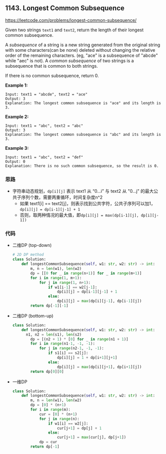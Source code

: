 ## 1143. Longest Common Subsequence

https://leetcode.com/problems/longest-common-subsequence/

Given two strings `text1` and `text2`, return the length of their longest common subsequence.

A *subsequence* of a string is a new string generated from the original string with some characters(can be none) deleted without changing the relative order of the remaining characters. (eg, "ace" is a subsequence of "abcde" while "aec" is not). A *common subsequence* of two strings is a subsequence that is common to both strings.

 

If there is no common subsequence, return 0.

 

**Example 1:**

```
Input: text1 = "abcde", text2 = "ace" 
Output: 3  
Explanation: The longest common subsequence is "ace" and its length is 3.
```

**Example 2:**

```
Input: text1 = "abc", text2 = "abc"
Output: 3
Explanation: The longest common subsequence is "abc" and its length is 3.
```

**Example 3:**

```
Input: text1 = "abc", text2 = "def"
Output: 0
Explanation: There is no such common subsequence, so the result is 0.
```



### 思路

- 字符串动态规划，```dp[i][j]``` 表示 text1 从 “0...i” 与 text2 从 "0...j" 的最大公共子序列个数，需要两重循环，时间复杂度n^2
  - 如果 text1[i] == text2[j]，则表示找到公共字符，公共子序列可以加1，```dp[i][j] = dp[i-1][j-1] + 1```
  - 否则，取两种情况的最大值，即```dp[i][j] = max(dp[i-1][j], dp[i][j-1])```

### 代码

- 二维DP (top-down)

  ```python
  # 2D DP method
  class Solution:
      def longestCommonSubsequence(self, w1: str, w2: str) -> int:       
          m, n = len(w1), len(w2)
          dp = [[0 for _ in range(n+1)] for _ in range(m+1)]
          for i in range(1, m+1):
              for j in range(1, n+1):
                  if w1[i-1] == w2[j-1]:
                      dp[i][j] = dp[i-1][j-1] + 1
                  else:
                      dp[i][j] = max(dp[i][j-1], dp[i-1][j])
          return dp[-1][-1]
  ```

- 二维DP (bottom-up)

  ```python
  class Solution:
      def longestCommonSubsequence(self, w1: str, w2: str) -> int:  
  		n1, n2 = len(s1), len(s2)
          dp = [(n2 + 1) * [0] for _ in range(n1 + 1)]
          for i in range(n1-1, -1, -1):
              for j in range(n2-1, -1, -1):
                  if s1[i] == s2[j]:
                      dp[i][j] = 1 + dp[i+1][j+1]
                  else:
                      dp[i][j] = max(dp[i][j+1], dp[i+1][j])
          return dp[0][0]
  ```
  
- 一维DP

  ```python
  class Solution:
      def longestCommonSubsequence(self, w1: str, w2: str) -> int:        
          m, n = len(w1), len(w2)
          dp = [0] * (n+1)
          for i in range(m):
              cur = [0] * (n+1)
              for j in range(n):
                  if w1[i] == w2[j]:
                      cur[j+1] = dp[j] + 1
                  else:
                      cur[j+1] = max(cur[j], dp[j+1])
              dp = cur
          return dp[-1]
  ```

  

